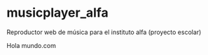# musicplayer_alfa
Reproductor web de música para el instituto alfa (proyecto escolar)

Hola mundo.com